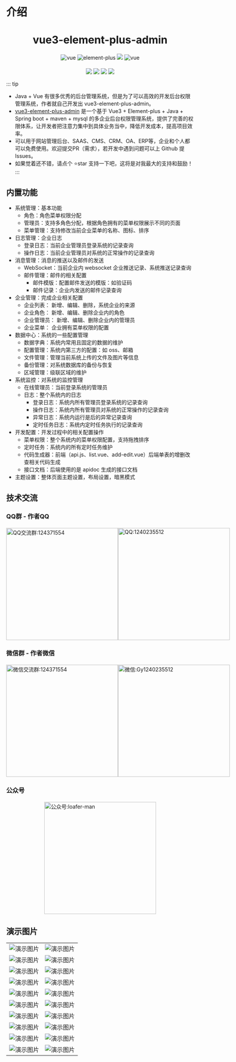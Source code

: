 # 介绍
<h1 class="center">vue3-element-plus-admin</h1>

<div class="svg-box center">
  <img src="https://img.shields.io/badge/vue-3.x-brightgreen.svg" alt="vue">
  <img src="https://img.shields.io/badge/element--plus-1.x-brightgreen.svg" alt="element-plus">
  <img src="https://img.shields.io/badge/License-Apache--2.0-brightgreen.svg" />
  <img src="https://www.oscs1024.com/platform/badge/gmingchen/vue3-element-plus-admin.svg?size=small" alt="vue">
</div>

<div class="svg-box center">
  <img src="https://img.shields.io/github/stars/gmingchen/vue3-element-plus-admin.svg?logo=github&color=brightgreen">
  <img src="https://img.shields.io/github/forks/gmingchen/vue3-element-plus-admin.svg?logo=github&color=brightgreen">
  <img src="https://gitee.com/shychen/vue3-element-plus-admin/badge/star.svg?theme=dark">
  <img src="https://gitee.com/shychen/vue3-element-plus-admin/badge/fork.svg?theme=dark">
</div>

::: tip
- Java + Vue 有很多优秀的后台管理系统，但是为了可以高效的开发后台权限管理系统，作者就自己开发出 vue3-element-plus-admin。
- [vue3-element-plus-admin](https://github.com/gmingchen/vue3-element-plus-admin) 是一个基于 Vue3 + Element-plus + Java + Spring boot + maven + mysql 的多企业后台权限管理系统，提供了完善的权限体系，让开发者把注意力集中到具体业务当中，降低开发成本，提高项目效率。
- 可以用于网站管理后台、SAAS、CMS、CRM、OA、ERP等，企业和个人都可以免费使用。欢迎提交PR（需求），若开发中遇到问题可以上 Github 提 Issues。
- 如果觉着还不错，请点个 ⭐star 支持一下吧，这将是对我最大的支持和鼓励！ 
:::

## 内置功能
- 系统管理：基本功能
  - 角色：角色菜单权限分配
  - 管理员：支持多角色分配，根据角色拥有的菜单权限展示不同的页面
  - 菜单管理：支持修改当前企业菜单的名称、图标、排序
- 日志管理：企业日志
  - 登录日志：当前企业管理员登录系统的记录查询
  - 操作日志：当前企业管理员对系统的正常操作的记录查询
- 消息管理：消息的推送以及邮件的发送
  - WebSocket：当前企业内 websocket 企业推送记录、系统推送记录查询
  - 邮件管理：邮件的相关配置
    - 邮件模版：配置邮件发送的模版：如验证码
    - 邮件记录：企业内发送的邮件记录查询
- 企业管理：完成企业相关配置
  - 企业列表： 新增、编辑、删除，系统企业的来源
  - 企业角色： 新增、编辑、删除企业内的角色
  - 企业管理员： 新增、编辑、删除企业内的管理员
  - 企业菜单： 企业拥有菜单权限的配置
- 数据中心：系统的一些配置管理
  - 数据字典：系统内常用且固定的数据的维护
  - 配置管理：系统内第三方的配置：如 oss、邮箱
  - 文件管理：管理当前系统上传的文件及图片等信息
  - 备份管理：对系统数据库的备份与恢复
  - 区域管理：级联区域的维护
- 系统监控：对系统的监控管理
  - 在线管理员：当前登录系统的管理员
  - 日志：整个系统内的日志
    - 登录日志：系统内所有管理员登录系统的记录查询
    - 操作日志：系统内所有管理员对系统的正常操作的记录查询
    - 异常日志：系统内运行是后的异常记录查询
    - 定时任务日志：系统内定时任务执行的记录查询
- 开发配置：开发过程中的相关配置操作
  - 菜单权限：整个系统内的菜单权限配置，支持拖拽排序
  - 定时任务：系统内的所有定时任务维护
  - 代码生成器：前端（api.js、list.vue、add-edit.vue）后端单表的增删改查相关代码生成
  - 接口文档：后端使用的是 apidoc 生成的接口文档
- 主题设置：整体页面主题设置，布局设置，暗黑模式

## 技术交流

### QQ群 - 作者QQ
<div class="img-box">
  <img src="http://oss.gumingchen.icu/image/qq-group-qr-code.jpg" title="QQ交流群" alt="QQ交流群:124371554" />
  <img src="http://oss.gumingchen.icu/image/qq-qr-code.jpg" title="QQ" alt="QQ:1240235512" />
</div>

### 微信群 - 作者微信
<div class="img-box">
  <img src="http://oss.gumingchen.icu/image/wechat-group-qr-code.jpg?time=1"title="微信交流群" alt="微信交流群:124371554" />
  <img src="http://oss.gumingchen.icu/image/wechat-qr-code-1.jpg" title="微信" alt="微信:Gy1240235512" />
</div>

### 公众号
<div class="img-box">
  <img src="http://oss.gumingchen.icu/image/official-account-qr-code.jpg" title="公众号" alt="公众号:loafer-man" />
</div>

## 演示图片
<table>
  <tr>
    <td><img src="http://oss.gumingchen.icu/frame/personal.jpg" title="演示图片" alt="演示图片" /></td>
    <td><img src="http://oss.gumingchen.icu/frame/home.jpg" title="演示图片" alt="演示图片" /></td>
  </tr>
  <tr>
    <td><img src="http://oss.gumingchen.icu/frame/menu.jpg" title="演示图片"  alt="演示图片" /></td>
    <td><img src="http://oss.gumingchen.icu/frame/file.jpg" title="演示图片"  alt="演示图片" /></td>
  </tr>
  <tr>
    <td><img src="http://oss.gumingchen.icu/frame/operation-log.jpg" title="演示图片"  alt="演示图片" /></td>
    <td><img src="http://oss.gumingchen.icu/frame/error-log.jpg" title="演示图片"  alt="演示图片" /></td>
  </tr>
  <tr>
    <td><img src="http://oss.gumingchen.icu/frame/enterprise.jpg" title="演示图片"  alt="演示图片" /></td>
    <td><img src="http://oss.gumingchen.icu/frame/enterprise-menu.jpg" title="演示图片" alt="演示图片" /></td>
  </tr>
  <tr>
    <td><img src="http://oss.gumingchen.icu/frame/enterprise-role.jpg" title="演示图片" alt="演示图片" /></td>
    <td><img src="http://oss.gumingchen.icu/frame/enterprise-administrator.jpg" title="演示图片"  alt="演示图片" /></td>
  </tr>
  <tr>
    <td><img src="http://oss.gumingchen.icu/frame/online.jpg" title="演示图片" alt="演示图片" /></td>
    <td><img src="http://oss.gumingchen.icu/frame/dictionary.jpg" title="演示图片" alt="演示图片" /></td>
  </tr>
  <tr>
    <td><img src="http://oss.gumingchen.icu/frame/api.jpg" title="演示图片" alt="演示图片" /></td>
    <td><img src="http://oss.gumingchen.icu/frame/region.jpg" title="演示图片" alt="演示图片" /></td>
  </tr>
  <tr>
    <td><img src="http://oss.gumingchen.icu/frame/login.jpg" title="演示图片"  alt="演示图片" /></td>
    <td><img src="http://oss.gumingchen.icu/frame/websocket.jpg" title="演示图片"  alt="演示图片" /></td>
  </tr>
  <tr>
    <td><img src="http://oss.gumingchen.icu/frame/login-log.jpg" title="演示图片" alt="演示图片" /></td>
    <td><img src="http://oss.gumingchen.icu/frame/configuration.jpg" title="演示图片"  alt="演示图片" /></td>
  </tr>
  <tr>
    <td><img src="http://oss.gumingchen.icu/frame/timed-task.jpg" title="演示图片" alt="演示图片" /></td>
    <td><img src="http://oss.gumingchen.icu/frame/mail-template.jpg" title="演示图片" alt="演示图片" /></td>
  </tr>
</table>

<style>
.center {
  text-align: center;
}
.svg-box {
  margin-top: 20px;
}
.img-box {
  margin-top: 20px;
  display: flex;
  justify-content: space-around;
  align-items: start;
}
.img-box img {
  width: 300px;
}
</style>